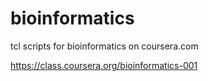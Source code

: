 bioinformatics
==============

tcl scripts for bioinformatics on coursera.com

https://class.coursera.org/bioinformatics-001
